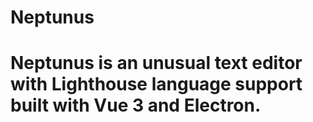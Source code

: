# Neptunus

# Neptunus is an unusual text editor with Lighthouse language support built with Vue 3 and Electron. 
